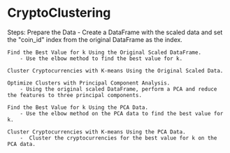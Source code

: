 # CryptoClustering

Steps: 
    Prepare the Data
        - Create a DataFrame with the scaled data and set the "coin_id" index from the original DataFrame as the index.

    Find the Best Value for k Using the Original Scaled DataFrame.
        - Use the elbow method to find the best value for k. 

    Cluster Cryptocurrencies with K-means Using the Original Scaled Data.

    Optimize Clusters with Principal Component Analysis.
        - Using the original scaled DataFrame, perform a PCA and reduce the features to three principal components.

    Find the Best Value for k Using the PCA Data.
        - Use the elbow method on the PCA data to find the best value for k.
        
    Cluster Cryptocurrencies with K-means Using the PCA Data.
        -  Cluster the cryptocurrencies for the best value for k on the PCA data.
    